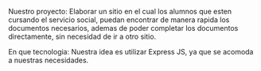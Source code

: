 Nuestro proyecto:
Elaborar un sitio en el cual los alumnos que esten cursando el servicio social, puedan encontrar de manera rapida los documentos necesarios, 
ademas de poder completar los documentos directamente, sin necesidad de ir a otro sitio.

En que tecnologia:
Nuestra idea es utilizar Express JS, ya que se acomoda a nuestras necesidades.
